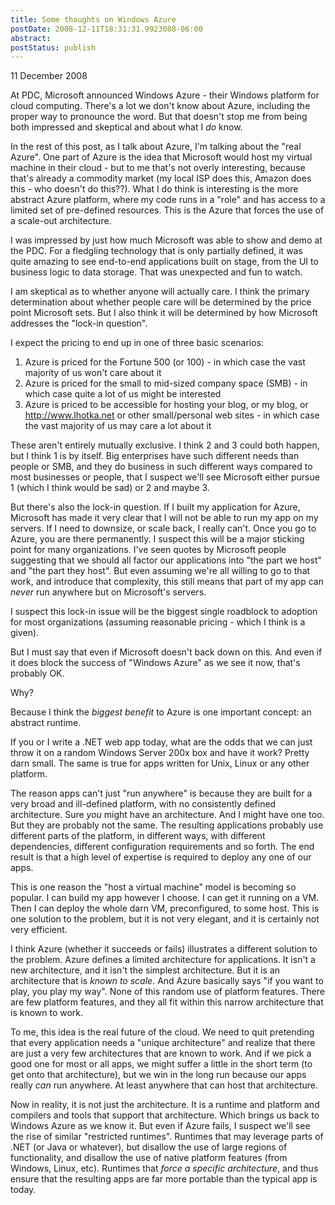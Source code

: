 ```yaml
---
title: Some thoughts on Windows Azure
postDate: 2008-12-11T18:31:31.9923088-06:00
abstract: 
postStatus: publish
---
```

11 December 2008

At PDC, Microsoft announced Windows Azure - their Windows platform for cloud computing. There's a lot we don't know about Azure, including the proper way to pronounce the word. But that doesn't stop me from being both impressed and skeptical and about what I *do* know.

In the rest of this post, as I talk about Azure, I'm talking about the "real Azure". One part of Azure is the idea that Microsoft would host my virtual machine in their cloud - but to me that's not overly interesting, because that's already a commodity market (my local ISP does this, Amazon does this - who doesn't do this??). What I do think is interesting is the more abstract Azure platform, where my code runs in a "role" and has access to a limited set of pre-defined resources. This is the Azure that forces the use of a scale-out architecture.

I was impressed by just how much Microsoft was able to show and demo at the PDC. For a fledgling technology that is only partially defined, it was quite amazing to see end-to-end applications built on stage, from the UI to business logic to data storage. That was unexpected and fun to watch.

I am skeptical as to whether anyone will actually care. I think the primary determination about whether people care will be determined by the price point Microsoft sets. But I also think it will be determined by how Microsoft addresses the "lock-in question".

I expect the pricing to end up in one of three basic scenarios:

1. Azure is priced for the Fortune 500 (or 100) - in which case the vast majority of us won't care about it
2. Azure is priced for the small to mid-sized company space (SMB) - in which case quite a lot of us might be interested
3. Azure is priced to be accessible for hosting your blog, or my blog, or http://www.lhotka.net or other small/personal web sites - in which case the vast majority of us may care a lot about it


These aren't entirely mutually exclusive. I think 2 and 3 could both happen, but I think 1 is by itself. Big enterprises have such different needs than people or SMB, and they do business in such different ways compared to most businesses or people, that I suspect we'll see Microsoft either pursue 1 (which I think would be sad) or 2 and maybe 3.

But there's also the lock-in question. If I built my application for Azure, Microsoft has made it very clear that I will not be able to run my app on my servers. If I need to downsize, or scale back, I really can't. Once you go to Azure, you are there permanently. I suspect this will be a major sticking point for many organizations. I've seen quotes by Microsoft people suggesting that we should all factor our applications into "the part we host" and "the part they host". But even assuming we're all willing to go to that work, and introduce that complexity, this still means that part of my app can *never* run anywhere but on Microsoft's servers.

I suspect this lock-in issue will be the biggest single roadblock to adoption for most organizations (assuming reasonable pricing - which I think is a given).

But I must say that even if Microsoft doesn't back down on this. And even if it does block the success of "Windows Azure" as we see it now, that's probably OK.

Why?

Because I think the *biggest benefit* to Azure is one important concept: an abstract runtime.

If you or I write a .NET web app today, what are the odds that we can just throw it on a random Windows Server 200x box and have it work? Pretty darn small. The same is true for apps written for Unix, Linux or any other platform.

The reason apps can't just "run anywhere" is because they are built for a very broad and ill-defined platform, with no consistently defined architecture. Sure *you* might have an architecture. And I might have one too. But they are probably not the same. The resulting applications probably use different parts of the platform, in different ways, with different dependencies, different configuration requirements and so forth. The end result is that a high level of expertise is required to deploy any one of our apps.

This is one reason the "host a virtual machine" model is becoming so popular. I can build my app however I choose. I can get it running on a VM. Then I can deploy the whole darn VM, preconfigured, to some host. This is one solution to the problem, but it is not very elegant, and it is certainly not very efficient.

I think Azure (whether it succeeds or fails) illustrates a different solution to the problem. Azure defines a limited architecture for applications. It isn't a new architecture, and it isn't the simplest architecture. But it is an architecture that is *known to scale*. And Azure basically says "if you want to play, you play my way". None of this random use of platform features. There are few platform features, and they all fit within this narrow architecture that is known to work.

To me, this idea is the real future of the cloud. We need to quit pretending that every application needs a "unique architecture" and realize that there are just a very few architectures that are known to work. And if we pick a good one for most or all apps, we might suffer a little in the short term (to get onto that architecture), but we win in the long run because our apps really *can* run anywhere. At least anywhere that can host that architecture.

Now in reality, it is not just the architecture. It is a runtime and platform and compilers and tools that support that architecture. Which brings us back to Windows Azure as we know it. But even if Azure fails, I suspect we'll see the rise of similar "restricted runtimes". Runtimes that may leverage parts of .NET (or Java or whatever), but disallow the use of large regions of functionality, and disallow the use of native platform features (from Windows, Linux, etc). Runtimes that *force a specific architecture*, and thus ensure that the resulting apps are far more portable than the typical app is today.
